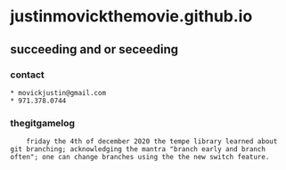 # justinmovickthemovie.github.io
## succeeding and or seceeding
### contact

 	* movickjustin@gmail.com
	* 971.378.0744

### thegitgamelog

		friday the 4th of december 2020 the tempe library learned about git branching; acknowledging the mantra "branch early and branch often"; one can change branches using the the new switch feature.
